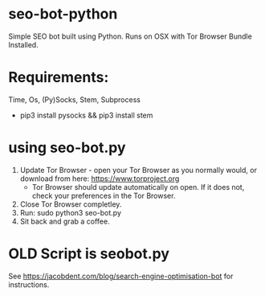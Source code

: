 # seo-bot-python
Simple SEO bot built using Python. Runs on OSX with Tor Browser Bundle Installed. 

# Requirements:
Time, Os, (Py)Socks, Stem, Subprocess
- pip3 install pysocks && pip3 install stem

# using seo-bot.py
1. Update Tor Browser - open your Tor Browser as you normally would, or download from here: https://www.torproject.org
   - Tor Browser should update automatically on open. If it does not, check your preferences in the Tor Browser.
2. Close Tor Browser completley.
3. Run: sudo python3 seo-bot.py
4. Sit back and grab a coffee.
 
# OLD Script is seobot.py
See https://jacobdent.com/blog/search-engine-optimisation-bot for instructions.
